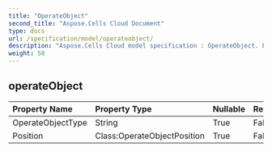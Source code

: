 ```yaml
---
title: "OperateObject"
second_title: "Aspose.Cells Cloud Document"
type: docs
url: /specification/model/operateobject/
description: "Aspose.Cells Cloud model specification : OperateObject. Effortlessly handle Excel and other spreadsheet documents with features like opening, generating, editing, splitting, merging, comparing, and converting."
weight: 50
---
```


## **operateObject**

 

| Property Name | Property Type | Nullable |  ReadOnly | DefaultValue | Description | 
| :- | :- | :- |:- |  :- | :- |
| OperateObjectType | String | True |  False |  |  |  
| Position | Class:OperateObjectPosition | True |  False |  |  |  

